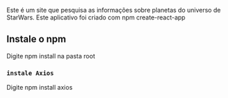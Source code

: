Este é um site que pesquisa as informações sobre planetas do universo de StarWars.
Este aplicativo foi criado com npm create-react-app

## Instale o npm

Digite npm install na pasta root

### `instale Axios`

Digite npm install axios


